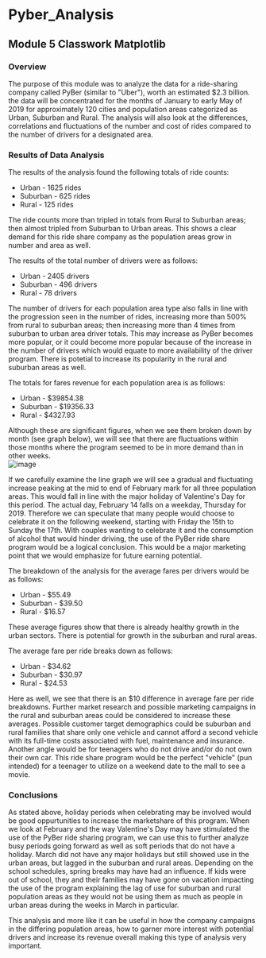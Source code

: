 # Pyber_Analysis
## Module 5 Classwork Matplotlib
### Overview
The purpose of this module was to analyze the data for a ride-sharing company called PyBer (similar to "Uber"), worth an estimated $2.3 billion.  the data will be concentrated for the months of January to early May of 2019 for approximately 120 cities and population areas categorized as Urban, Suburban and Rural.  The analysis will also look at the differences, correlations and fluctuations of the number and cost of rides compared to the number of drivers for a designated area.

### Results of Data Analysis
The results of the analysis found the following totals of ride counts:
* Urban - 1625 rides
* Suburban - 625 rides
* Rural - 125 rides

The ride counts more than tripled in totals from Rural to Suburban areas; then almost tripled from Suburban to Urban areas.  This shows a clear demand for this ride share company as the population areas grow in number and area as well.

The results of the total number of drivers were as follows:
* Urban - 2405 drivers
* Suburban - 496 drivers
* Rural - 78 drivers

The number of drivers for each population area type also falls in line with the progression seen in the number of rides, increasing more than 500% from rural to suburban areas; then increasing more than 4 times from suburban to urban area driver totals.  This may increase as PyBer becomes more popular, or it could become more popular because of the increase in the number of drivers which would equate to more availability of the driver program.  There is potetial to increase its popularity in the rural and suburban areas as well.

The totals for fares revenue for each population area is as follows:
* Urban - $39854.38
* Suburban - $19356.33
* Rural - $4327.93

Although these are significant figures, when we see them broken down by month (see graph below), we will see that there are fluctuations within those months where the program seemed to be in more demand than in other weeks.  
![image](https://user-images.githubusercontent.com/99851509/163693582-6f836b5e-6e6b-4fe4-8833-c3eb2a24e5ea.png)

If we carefully examine the line graph we will see a gradual and fluctuating increase peaking at the mid to end of February mark for all three population areas.  This would fall in line with the major holiday of Valentine's Day for this period.  The actual day, February 14 falls on a weekday, Thursday for 2019.  Therefore we can speculate that many people would choose to celebrate it on the following weekend, starting with Friday the 15th to Sunday the 17th.  With couples wanting to celebrate it and the consumption of alcohol that would hinder driving, the use of the PyBer ride share program would be a logical conclusion.  This would be a major marketing point that we would emphasize for future earning potential.

The breakdown of the analysis for the average fares per drivers would be as follows:
* Urban - $55.49
* Suburban - $39.50
* Rural - $16.57

These average figures show that there is already healthy growth in the urban sectors.  There is potential for growth in the suburban and rural areas.

The average fare per ride breaks down as follows:
* Urban - $34.62
* Suburban - $30.97
* Rural - $24.53

Here as well, we see that there is an $10 difference in average fare per ride breakdowns.  Further market research and possible marketing campaigns in the rural and suburban areas could be considered to increase these averages.  Possible customer target demographics could be suburban and rural families that share only one vehicle and cannot afford a second vehicle with its full-time costs associated with fuel, maintenance and insurance.  Another angle would be for teenagers who do not drive and/or do not own their own car.  This ride share program would be the perfect "vehicle" (pun intended) for a teenager to utilize on a weekend date to the mall to see a movie.

### Conclusions
As stated above, holiday periods when celebrating may be involved would be good oppurtunities to increase the marketshare of this program.  When we look at February and the way Valentine's Day may have stimulated the use of the PyBer ride sharing program, we can use this to further analyze busy periods going forward as well as soft periods that do not have a holiday.  March did not have any major holidays but still showed use in the urban areas, but lagged in the suburban and rural areas.  Depending on the school schedules, spring breaks may have had an influence.  If kids were out of school, they and their families may have gone on vacation impacting the use of the program explaining the lag of use for suburban and rural population areas as they would not be using them as much as people in urban areas during the weeks in March in particular.

This analysis and more like it can be useful in how the company campaigns in the differing population areas, how to garner more interest with potential drivers and increase its revenue overall making this type of analysis very important.
